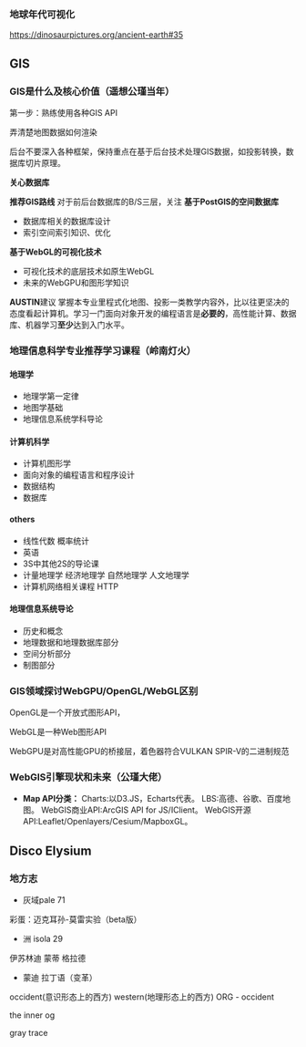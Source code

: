 ### 地球年代可视化
https://dinosaurpictures.org/ancient-earth#35


## GIS
### GIS是什么及核心价值（遥想公瑾当年）

第一步：熟练使用各种GIS API 

弄清楚地图数据如何渲染

后台不要深入各种框架，保持重点在基于后台技术处理GIS数据，如投影转换，数据库切片原理。

**关心数据库**


**推荐GIS路线**
对于前后台数据库的B/S三层，关注
**基于PostGIS的空间数据库**
+ 数据库相关的数据库设计
+ 索引空间索引知识、优化
  
**基于WebGL的可视化技术**
+ 可视化技术的底层技术如原生WebGL
+ 未来的WebGPU和图形学知识



**AUSTIN**建议
掌握本专业里程式化地图、投影一类教学内容外，比以往更坚决的态度看起计算机。学习一门面向对象开发的编程语言是**必要的**，高性能计算、数据库、机器学习**至少**达到入门水平。



### 地理信息科学专业推荐学习课程（岭南灯火）
#### 地理学
+ 地理学第一定律
+ 地图学基础
+ 地理信息系统学科导论

#### 计算机科学
+ 计算机图形学
+ 面向对象的编程语言和程序设计
+ 数据结构
+ 数据库

#### others
+ 线性代数 概率统计
+ 英语
+ 3S中其他2S的导论课
+ 计量地理学 经济地理学 自然地理学 人文地理学
+ 计算机网络相关课程 HTTP
  
#### 地理信息系统导论
+ 历史和概念
+ 地理数据和地理数据库部分
+ 空间分析部分
+ 制图部分


### GIS领域探讨WebGPU/OpenGL/WebGL区别
OpenGL是一个开放式图形API，

WebGL是一种Web图形API

WebGPU是对高性能GPU的桥接层，着色器符合VULKAN SPIR-V的二进制规范

### WebGIS引擎现状和未来（公瑾大佬）

+ **Map API分类：**
  Charts:以D3.JS，Echarts代表。
  LBS:高德、谷歌、百度地图。
  WebGIS商业API:ArcGIS API for JS/IClient。
  WebGIS开源API:Leaflet/Openlayers/Cesium/MapboxGL。






## Disco Elysium
### 地方志
+ 灰域pale  71
 



彩蛋：迈克耳孙-莫雷实验（beta版） 

+ 洲 isola 29

伊苏林迪
蒙蒂
格拉德

+ 蒙迪
拉丁语（变革）

occident(意识形态上的西方)
western(地理形态上的西方)
ORG - occident 





the inner og









gray trace 






